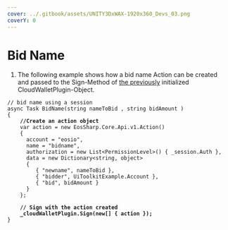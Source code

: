 ```yaml
---
cover: ../.gitbook/assets/UNITY3DxWAX-1920x360_Devs_03.png
coverY: 0
---
```


# Bid Name

1. The following example shows how a bid name Action can be created and passed to the Sign-Method of [the previously](https://liquiidio.gitbook.io/unity-plugin-suite/v/wcwunity/examples/example\_a) initialized CloudWalletPlugin-Object.

<pre class="language-csharp"><code class="lang-csharp">// bid name using a session
async Task BidName(string nameToBid , string bidAmount )
{
<strong>    //Create an action object
</strong>    var action = new EosSharp.Core.Api.v1.Action()
    {
      account = "eosio",
      name = "bidname",
      authorization = new List&#x3C;PermissionLevel>() { _session.Auth },
      data = new Dictionary&#x3C;string, object>
      {
         { "newname", nameToBid },
         { "bidder", UiToolkitExample.Account },
         { "bid", bidAmount }
      }
    };
		
<strong>    // Sign with the action created
</strong><strong>    _cloudWalletPlugin.Sign(new[] { action });
</strong>}
</code></pre>
